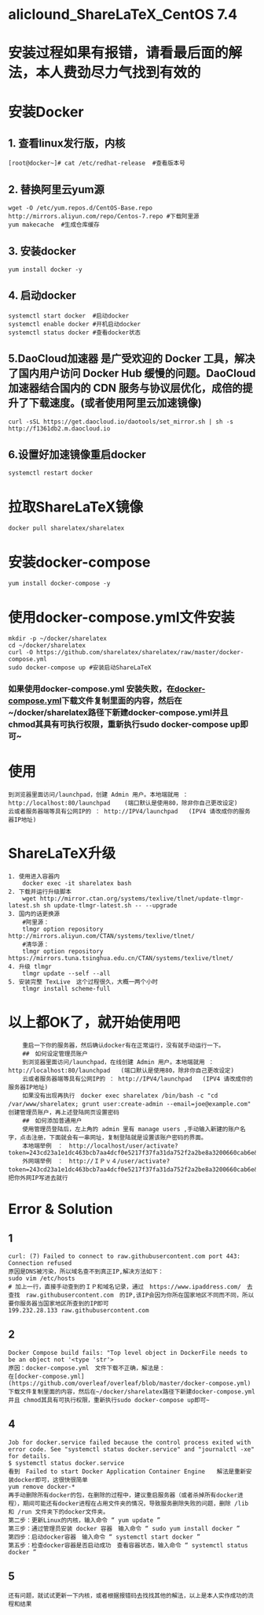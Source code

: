 # aliclound_ShareLaTeX_CentOS 7.4
# 安装过程如果有报错，请看最后面的解法，本人费劲尽力气找到有效的
# 安装Docker
## 1. 查看linux发行版，内核
    [root@docker~]# cat /etc/redhat-release  #查看版本号
## 2. 替换阿里云yum源
    wget -O /etc/yum.repos.d/CentOS-Base.repo http://mirrors.aliyun.com/repo/Centos-7.repo #下载阿里源 
    yum makecache  #生成仓库缓存 
## 3. 安装docker
    yum install docker -y
## 4. 启动docker
    systemctl start docker  #启动docker
    systemctl enable docker #开机启动docker
    systemctl status docker #查看docker状态
## 5.DaoCloud加速器 是广受欢迎的 Docker 工具，解决了国内用户访问 Docker Hub 缓慢的问题。DaoCloud 加速器结合国内的 CDN 服务与协议层优化，成倍的提升了下载速度。(或者使用阿里云加速镜像)
    curl -sSL https://get.daocloud.io/daotools/set_mirror.sh | sh -s http://f1361db2.m.daocloud.io
    
## 6.设置好加速镜像重启docker 
    systemctl restart docker
# 拉取ShareLaTeX镜像
    docker pull sharelatex/sharelatex
# 安装docker-compose
    yum install docker-compose -y
# 使用docker-compose.yml文件安装
    mkdir -p ~/docker/sharelatex
    cd ~/docker/sharelatex
    curl -O https://github.com/sharelatex/sharelatex/raw/master/docker-compose.yml
    sudo docker-compose up #安装启动ShareLaTeX
### 如果使用docker-compose.yml 安装失败，在[docker-compose.yml](https://github.com/overleaf/overleaf/blob/master/docker-compose.yml)下载文件复制里面的内容，然后在~/docker/sharelatex路径下新建docker-compose.yml并且 chmod其具有可执行权限，重新执行sudo docker-compose up即可~ 
# 使用
    到浏览器里面访问/launchpad，创建 Admin 用户。本地端就用 ：http://localhost:80/launchpad    (端口默认是使用80，除非你自己更改设定)
    云或者服务器端等具有公网IP的 ： http://IPV4/launchpad   (IPV4 请改成你的服务器IP地址)
#  ShareLaTeX升级  
    1. 使用进入容器内  
        docker exec -it sharelatex bash   
    2. 下载并运行升级脚本  
        wget http://mirror.ctan.org/systems/texlive/tlnet/update-tlmgr-latest.sh sh update-tlmgr-latest.sh -- --upgrade  
    3. 国内的话更换源  
        #阿里源：
        tlmgr option repository http://mirrors.aliyun.com/CTAN/systems/texlive/tlnet/   
        #清华源：  
        tlmgr option repository https://mirrors.tuna.tsinghua.edu.cn/CTAN/systems/texlive/tlnet/   
    4. 升级 tlmgr  
        tlmgr update --self --all 
    5. 安装完整 TexLive　这个过程很久，大概一两个小时
        tlmgr install scheme-full 
# 以上都OK了，就开始使用吧
        重启一下你的服务器，然后确认docker有在正常运行，没有就手动运行一下。　
        ##　如何设定管理员账户
        到浏览器里面访问/launchpad，在线创建 Admin 用户。本地端就用 ：http://localhost:80/launchpad   (端口默认是使用80，除非你自己更改设定)　　
        云或者服务器端等具有公网IP的 ： http://IPV4/launchpad   (IPV4 请改成你的服务器IP地址)　　
        如果没有出现再执行　docker exec sharelatex /bin/bash -c "cd /var/www/sharelatex; grunt user:create-admin --email=joe@example.com"　创建管理员账户，再上述登陆网页设置密码
        ##　如何添加普通用户
        使用管理员登陆后，左上角的 admin 里有 manage users ,手动输入新建的账户名字，点击注册，下面就会有一串网址，复制登陆就是设置该账户密码的界面。
        本地端举例　：　http://localhost/user/activate?token=243cd23a1e1dc463bcb7aa4dcf0e5217f37fa31da752f2a2be8a3200660cab6e&user_id=6001e77236d13300739df019
        外网端举例　：　http://ＩＰｖ４/user/activate?token=243cd23a1e1dc463bcb7aa4dcf0e5217f37fa31da752f2a2be8a3200660cab6e&user_id=6001e77236d13300739df019　，把你外网IP写进去就行
 # Error & Solution
## 1
    curl: (7) Failed to connect to raw.githubusercontent.com port 443: Connection refused
    原因是DNS被污染，所以域名查不到真正IP,解决方法如下：
    sudo vim /etc/hosts
    # 加上一行，直接手动查到的ＩＰ和域名记录，通过　https://www.ipaddress.com/　去查找　raw.githubusercontent.com　的IP,该IP会因为你所在国家地区不同而不同，所以要你服务器当国家地区所查到的IP即可
    199.232.28.133 raw.githubusercontent.com
## 2
    Docker Compose build fails: "Top level object in DockerFile needs to be an object not '<type 'str'>
    原因：docker-compose.yml　文件下载不正确，解法是：
    在[docker-compose.yml](https://github.com/overleaf/overleaf/blob/master/docker-compose.yml)下载文件复制里面的内容，然后在~/docker/sharelatex路径下新建docker-compose.yml并且 chmod其具有可执行权限，重新执行sudo docker-compose up即可~
## 4
    Job for docker.service failed because the control process exited with error code. See "systemctl status docker.service" and "journalctl -xe" for details.
    $ systemctl status docker.service
    看到　Failed to start Docker Application Container Engine　　解法是重新安装docker即可，这很快很简单
    yum remove docker-* 
    再手动删除所有docker的包，在删除的过程中，建议重启服务器（或者杀掉所有docker进程），期间可能还有docker进程在占用文件夹的情况，导致服务删除失败的问题，删除 /lib 和 /run 文件夹下的docker文件夹。
    第二步：更新Linux的内核，输入命令 “ yum update ”
    第三步：通过管理员安装 docker 容器　输入命令 “ sudo yum install docker ”
    第四步：启动docker容器　输入命令 “ systemctl start docker ”
    第五步：检查docker容器是否启动成功　查看容器状态，输入命令 “ systemctl status docker ”
    
## 5
    还有问题，就试试更新一下内核，或者根据报错码去找找其他的解法，以上是本人实作成功的流程和结果

    
    
    
    
    
    
    
    
    
    
    
    
    
    
